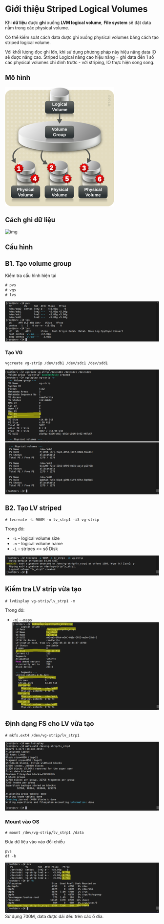 # Giới thiệu Striped Logical Volumes
Khi **dữ liệu** được **ghi** xuống **LVM logical volume**, **File system** sẽ đặt data nằm trong các physical volume.

Có thể kiếm soát cách data được ghi xuống physical volumes băng cách tạo striped logical volume.

Với khối lượng đọc ghi lớn, khi sử dụng phương pháp này hiệu năng data IO sẽ được nâng cao. Striped Logical nâng cao hiệu năng = ghi data đến 1 số các physical volumes chỉ đinh trước - với striping, IO thực hiện song song.

## Mô hình

![img](/image/lvm2.png)</br>

## Cách ghi dữ liệu

![img](/image/lvm4.png)</br>

## Cấu hình
## B1. Tạo volume group
Kiểm tra cấu hình hiện tại
```
# pvs
# vgs
# lvs
```
![img](/image/Screenshot_50.png)</br>
### Tạo VG
```
vgcreate vg-strip /dev/sdb1 /dev/sdc1 /dev/sdd1
```


![img](/image/Screenshot_51.png)</br>
![img](/image/Screenshot_52.png)</br>

## B2. Tạo LV striped
```
# lvcreate -L 900M -n lv_strp1 -i3 vg-strip
```
Trong đó:
* `-L` – logical volume size
* `-n` – logical volume name
* `-i` – stripes <= số Disk

![img](/image/Screenshot_53.png)</br>

## Kiểm tra LV strip vừa tạo
```
# lvdisplay vg-strip/lv_strp1 -m
```
Trong đó:
* `-m|--maps` 
![img](/image/Screenshot_54.png)</br>

## Định dạng FS cho LV vừa tạo
```
# mkfs.ext4 /dev/vg-strip/lv_strp1
```


![img](/image/Screenshot_55.png)</br>

### Mount vào OS
```
# mount /dev/vg-strip/lv_strp1 /data
```
Đưa dữ liệu vào vào đối chiếu
```
pvs
df -h
```

![img](/image/Screenshot_56.png)</br>
Sử dụng 700M, data được dải đều trên các ổ đĩa.

